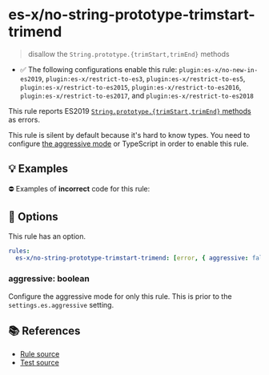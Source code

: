 # es-x/no-string-prototype-trimstart-trimend
> disallow the `String.prototype.{trimStart,trimEnd}` methods

- ✅ The following configurations enable this rule: `plugin:es-x/no-new-in-es2019`, `plugin:es-x/restrict-to-es3`, `plugin:es-x/restrict-to-es5`, `plugin:es-x/restrict-to-es2015`, `plugin:es-x/restrict-to-es2016`, `plugin:es-x/restrict-to-es2017`, and `plugin:es-x/restrict-to-es2018`

This rule reports ES2019 [`String.prototype.{trimStart,trimEnd}` methods](https://github.com/tc39/proposal-string-left-right-trim) as errors.

This rule is silent by default because it's hard to know types. You need to configure [the aggressive mode](../#the-aggressive-mode) or TypeScript in order to enable this rule.

## 💡 Examples

⛔ Examples of **incorrect** code for this rule:

<eslint-playground type="bad" code="/*eslint es-x/no-string-prototype-trimstart-trimend: [error, { aggressive: true }] */
foo.trimStart()
foo.trimEnd()
" />

## 🔧 Options

This rule has an option.

```yml
rules:
  es-x/no-string-prototype-trimstart-trimend: [error, { aggressive: false }]
```

### aggressive: boolean

Configure the aggressive mode for only this rule.
This is prior to the `settings.es.aggressive` setting.

## 📚 References

- [Rule source](https://github.com/ota-meshi/eslint-plugin-es-x/blob/v4.1.0/lib/rules/no-string-prototype-trimstart-trimend.js)
- [Test source](https://github.com/ota-meshi/eslint-plugin-es-x/blob/v4.1.0/tests/lib/rules/no-string-prototype-trimstart-trimend.js)
